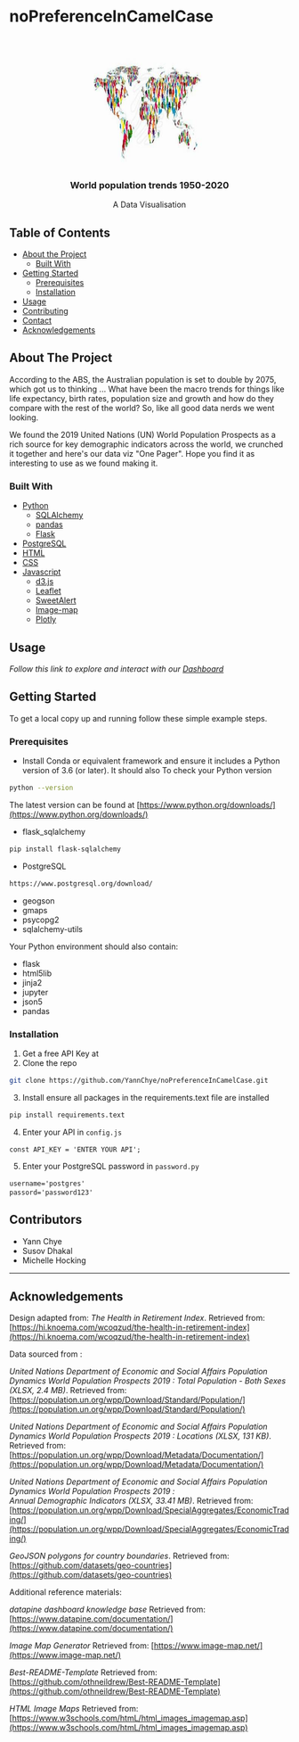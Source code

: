 # noPreferenceInCamelCase

<!---Project Logo -->
<br />
<p align="center">
  <a href=>
    <img src="03_dashboard/images/project_logo.jpg" alt="Logo" width="200" height="200">
  </a>

  <h3 align="center">World population trends 1950-2020</h3>
  <p align="center">
    A Data Visualisation
    <br />
</p>
</p>



<!-- TABLE OF CONTENTS -->
## Table of Contents

* [About the Project](#about-the-project)
  * [Built With](#built-with)
* [Getting Started](#getting-started)
  * [Prerequisites](#prerequisites)
  * [Installation](#installation)
* [Usage](#usage)
* [Contributing](#contributing)
* [Contact](#contact)
* [Acknowledgements](#acknowledgements)


<!-- ABOUT THE PROJECT -->
## About The Project
According to the ABS, the Australian population is set to double by 2075, which got us to thinking ...  What have been the macro trends for things like life expectancy, birth rates, population size and growth and how do they compare with the rest of the world?  So, like all good data nerds we went looking. 

We found the 2019 United Nations (UN) World Population Prospects as a rich source for key demographic indicators across the world, we crunched it together and here's our data viz "One Pager".  Hope you find it as interesting to use as we found making it.

### Built With
* [Python](https://www.python.org/about/)
  * [SQLAlchemy](https://docs.sqlalchemy.org/en/13/)
  * [pandas](https://pandas.pydata.org/pandas-docs/stable/getting_started/index.html)
  * [Flask](https://flask-doc.readthedocs.io/en/latest/)
* [PostgreSQL](https://www.postgresql.org/)
* [HTML](https://developer.mozilla.org/en-US/docs/Web/HTML)
* [CSS](https://developer.mozilla.org/en-US/docs/Web/CSS#:~:text=Cascading%20Style%20Sheets%20%28CSS%29%20is%20a%20stylesheet%20language,on%20paper%2C%20in%20speech%2C%20or%20on%20other%20media.)
* [Javascript](https://developer.mozilla.org/en-US/docs/Web/javascript)
  * [d3.js](https://d3js.org/)
  * [Leaflet](https://leafletjs.com/)
  * [SweetAlert](https://sweetalert.js.org/guides/)
  * [Image-map](https://www.npmjs.com/package/image-map)
  * [Plotly](https://plotly.com/javascript/)

<!-- USAGE EXAMPLES -->
## Usage
_Follow this link to explore and interact with our [Dashboard](https:)_

<!-- GETTING STARTED -->
## Getting Started
To get a local copy up and running follow these simple example steps.

### Prerequisites
* Install Conda or equivalent framework and ensure it includes a Python version of 3.6 (or later).  It should also 
To check your Python version
```sh
python --version
```
The latest version can be found at [https://www.python.org/downloads/](https://www.python.org/downloads/)

* flask_sqlalchemy
```sh
pip install flask-sqlalchemy
```

* PostgreSQL
```sh
https://www.postgresql.org/download/
```



* geogson
* gmaps
* psycopg2
* sqlalchemy-utils


Your Python environment should also contain:
* flask
* html5lib
* jinja2
* jupyter
* json5
* pandas





### Installation

1. Get a free API Key at
2. Clone the repo
```sh
git clone https://github.com/YannChye/noPreferenceInCamelCase.git
```
3. Install ensure all packages in the requirements.text file are installed 
```sh
pip install requirements.text
```
4. Enter your API in `config.js`
```JS
const API_KEY = 'ENTER YOUR API';
```
5. Enter your PostgreSQL password in `password.py`
```PY
username='postgres'
passord='password123'
```

<!-- CONTRIBUTORS -->
## Contributors

* Yann Chye
* Susov Dhakal
* Michelle Hocking

***




<!-- ACKNOWLEDGEMENTS -->
## Acknowledgements

Design adapted from:
_The Health in Retirement Index_. Retrieved from: [https://hi.knoema.com/wcoqzud/the-health-in-retirement-index](https://hi.knoema.com/wcoqzud/the-health-in-retirement-index)

Data sourced from :

_United Nations Department of Economic and Social Affairs Population Dynamics _World Population Prospects 2019_ : Total Population - Both Sexes (XLSX, 2.4 MB)_.  Retrieved from: [https://population.un.org/wpp/Download/Standard/Population/](https://population.un.org/wpp/Download/Standard/Population/)

_United Nations Department of Economic and Social Affairs Population Dynamics _World Population Prospects 2019_ : Locations (XLSX, 131 KB)_.  Retrieved from: [https://population.un.org/wpp/Download/Metadata/Documentation/](https://population.un.org/wpp/Download/Metadata/Documentation/)

_United Nations Department of Economic and Social Affairs Population Dynamics _World Population Prospects 2019_ : 	
Annual Demographic Indicators (XLSX, 33.41 MB)_.  Retrieved from: [https://population.un.org/wpp/Download/SpecialAggregates/EconomicTrading/](https://population.un.org/wpp/Download/SpecialAggregates/EconomicTrading/)

_GeoJSON polygons for country boundaries_. Retrieved from: [https://github.com/datasets/geo-countries](https://github.com/datasets/geo-countries)

Additional reference materials:

_datapine dashboard knowledge base_ Retrieved from: [https://www.datapine.com/documentation/](https://www.datapine.com/documentation/)

_Image Map Generator_ Retrieved from: [https://www.image-map.net/](https://www.image-map.net/)

_Best-README-Template_ Retrieved from: [https://github.com/othneildrew/Best-README-Template](https://github.com/othneildrew/Best-README-Template)

_HTML Image Maps_ Retrieved from: [https://www.w3schools.com/htmL/html_images_imagemap.asp](https://www.w3schools.com/htmL/html_images_imagemap.asp)





